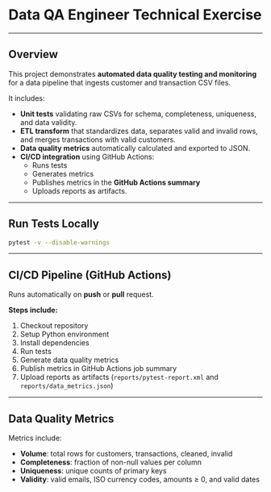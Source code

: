 # Data QA Engineer Technical Exercise

---

## Overview

This project demonstrates **automated data quality testing and monitoring** for a data pipeline that ingests customer and transaction CSV files.  

It includes:  

- **Unit tests** validating raw CSVs for schema, completeness, uniqueness, and data validity.  
- **ETL transform** that standardizes data, separates valid and invalid rows, and merges transactions with valid customers.  
- **Data quality metrics** automatically calculated and exported to JSON.  
- **CI/CD integration** using GitHub Actions:  
  - Runs tests  
  - Generates metrics  
  - Publishes metrics in the **GitHub Actions summary**  
  - Uploads reports as artifacts.

---

## Run Tests Locally

```bash
pytest -v --disable-warnings
```

---

## CI/CD Pipeline (GitHub Actions)

Runs automatically on **push** or **pull** request.

**Steps include:**

1. Checkout repository
2. Setup Python environment
3. Install dependencies
4. Run tests
5. Generate data quality metrics
6. Publish metrics in GitHub Actions job summary
7. Upload reports as artifacts (`reports/pytest-report.xml` and `reports/data_metrics.json`)

---

## Data Quality Metrics

Metrics include:

- **Volume**: total rows for customers, transactions, cleaned, invalid
- **Completeness**: fraction of non-null values per column
- **Uniqueness**: unique counts of primary keys
- **Validity**: valid emails, ISO currency codes, amounts ≥ 0, and valid dates
